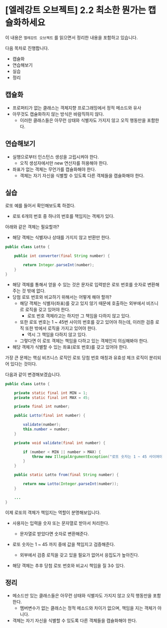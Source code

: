 # [엘레강트 오브젝트] 2.2 최소한 뭔가는 캡슐화하세요

이 내용은 `엘레강트 오브젝트` 를 읽으면서 정리한 내용을 포함하고 있습니다.

다음 목차로 진행합니다.

- 캡슐화
- 연습해보기
- 실습
- 정리



## 캡슐화

- 프로퍼티가 없는 클래스는 객체지향 프로그래밍에서 정적 메소드와 유사
- 아무것도 캡슐화하지 않는 방식은 바람직하지 않다.
  - 이러한 클래스들은 아무런 상태와 식별자도 가지지 않고 오직 행동만을 포함한다.



## 연습해보기

- 실행으로부터 인스턴스 생성을 고립시켜야 한다.
  - 오직 생성자에서만 new 연산자를 허용해야 한다.
- 좌표가 없는 객체는 무언가를 캡슐화해야 한다.
  - 객체는 자기 자신을 식별할 수 있도록 다른 객체들을 캡슐화해야 한다.



## 실습

로또 예를 들어서 확인해보도록 하겠다.

- 로또 6개의 번호 중 하나의 번호를 책임지는 객체가 있다.

아래와 같은 객체는 필요할까?

- 해당 객체는 식별자나 상태를 가지지 않고 반환만 한다.

```java
public class Lotto {

    public int converter(final String number) {

        return Integer.parseInt(number);
    }
}
```

- 해당 객체를 통해서 얻을 수 있는 것은 문자로 입력받은 로또 번호를 숫자로 변환해주는 것 밖에 없다.
- 당첨 로또 번호와 비교하기 위해서는 어떻게 해야 할까?
  - 해당 객체는 식별자(좌표)를 갖고 있지 않기 때문에 호출하는 외부에서 비즈니르 로직을 갖고 있어야 한다.
    - 로또 번호 객체라고는 하지만 그 책임을 다하지 않고 있다.
  - 또한 로또 번호는 1 ~ 45번 사이의 번호를 갖고 있어야 하는데, 이러한 검증 로직 또한 밖에서 로직을 가지고 있어야 한다.
    - 역시 그 책임을 다하지 않고 있다.
  - 그렇다면 이 로또 객체는 책임을 다하고 있는 객체인지 의심해봐야 한다.
- 해당 객체가 식별할 수 있는 좌표(로또 번호)를 갖고 있어야 한다.



가장 큰 문제는 핵심 비즈니스 로직인 로또 당첨 번호 매칭과 유효성 체크 로직이 분리되어 있다는 것이다.



다음과 같이 변경해보겠습니다.

```java
public class Lotto {

    private static final int MIN = 1;
    private static final int MAX = 45;

    private final int number;

    public Lotto(final int number) {

        validate(number);
        this.number = number;
    }

    private void validate(final int number) {

        if (number < MIN || number > MAX) {
            throw new IllegalArgumentException("로또 숫자는 1 ~ 45 사이여야 합니다.");
        }
    }

    public static Lotto from(final String number) {

        return new Lotto(Integer.parseInt(number));
    }

    ...
}
```

이제 로또의 객체가 책임지는 역할이 분명해보입니다.

- 사용자는 입력을 숫자 또는 문자열로 받아서 처리한다.
  - 문자열로 받았다면 숫자로 변환해준다.
- 로또 숫자는 1 ~ 45 까지 중에 값을 책임지고 검증해준다.
  - 외부에서 검증 로직을 갖고 있을 필요가 없어서 응집도가 높아진다.

- 해당 객체는 추후 당첨 로또 번호와 비교시 책임을 질 3수 있다.



## 정리

- 메소드만 있는 클래스들은 아무런 상태와 식별자도 가지지 않고 오직 행동만을 포함한다.
  - 멤버변수가 없는 클래스는 정적 메소드와 차이가 없으며, 책임을 지는 객체가 아니다.
- 객체는 자기 자신을 식별할 수 있도록 다른 객체들을 캡슐화해야 한다.